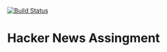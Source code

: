 [![Build Status](https://travis-ci.org/HackerNews-lsd2017/fe-hacker-news.svg?branch=master)](https://travis-ci.org/HackerNews-lsd2017/fe-hacker-news)
# Hacker News Assingment
